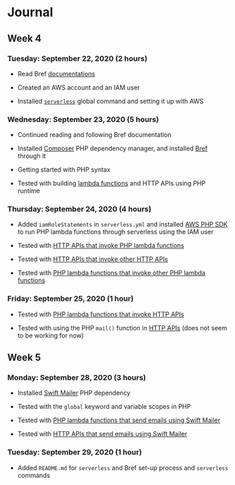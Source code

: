 # Journal

## Week 4

### Tuesday: September 22, 2020 (2 hours)

- Read Bref [documentations](https://bref.sh/docs/)

- Created an AWS account and an IAM user

- Installed [`serverless`](https://www.serverless.com/) global command and setting it up with AWS

### Wednesday: September 23, 2020 (5 hours)

- Continued reading and following Bref documentation

- Installed [Composer](https://getcomposer.org/) PHP dependency manager, and installed [Bref](https://bref.sh/) through it

- Getting started with PHP syntax

- Tested with building [lambda functions](index.php) and HTTP APIs using PHP runtime

### Thursday: September 24, 2020 (4 hours)

- Added `iamRoleStatements` in `serverless.yml` and installed [AWS PHP SDK](https://aws.amazon.com/sdk-for-php/) to run PHP lambda functions through serverless using the IAM user

- Tested with [HTTP APIs that invoke PHP lambda functions](func-invoking-api.php)

- Tested with [HTTP APIs that invoke other HTTP APIs](api-invoking-api.php)

- Tested with [PHP lambda functions that invoke other PHP lambda functions](func-invoking-func.php)

### Friday: September 25, 2020 (1 hour)

- Tested with [PHP lambda functions that invoke HTTP APIs](api-invoking-func.php)

- Tested with using the PHP `mail()` function in [HTTP APIs](mail-api.php) (does not seem to be working for now)

## Week 5

### Monday: September 28, 2020 (3 hours)

- Installed [Swift Mailer](https://swiftmailer.symfony.com/docs/introduction.html) PHP dependency

- Tested with the `global` keyword and variable scopes in PHP

- Tested with [PHP lambda functions that send emails using Swift Mailer](mail-api.php)

- Tested with [HTTP APIs that send emails using Swift Mailer](mail-func.php)

### Tuesday: September 29, 2020 (1 hour)

- Added `README.md` for `serverless` and Bref set-up process and `serverless` commands